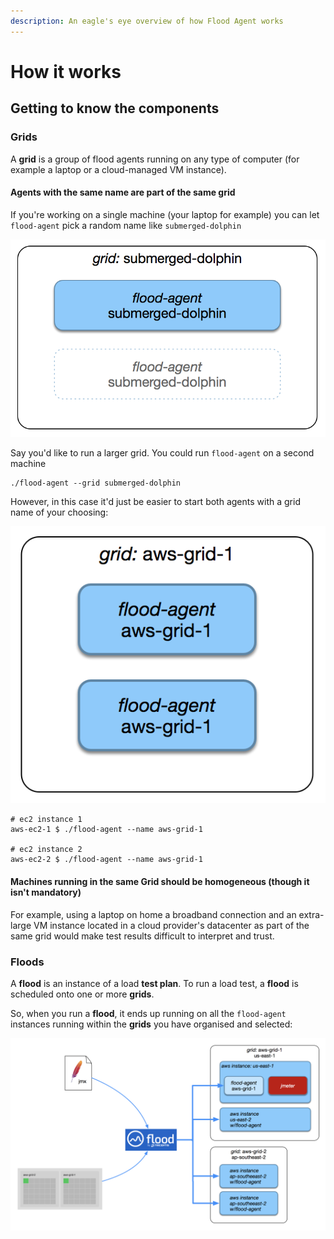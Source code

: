 ```yaml
---
description: An eagle's eye overview of how Flood Agent works
---
```


# How it works

## Getting to know the components

### Grids

A **grid** is a group of flood agents running on any type of computer \(for example a laptop or a cloud-managed VM instance\).

#### Agents with the same name are part of the same grid

If you're working on a single machine \(your laptop for example\) you can let `flood-agent` pick a random name like `submerged-dolphin`

![](.gitbook/assets/grid-architecture-canvas-3-2019-11-14-13-52-19.png)

Say you'd like to run a larger grid. You could run `flood-agent` on a second machine

```text
./flood-agent --grid submerged-dolphin
```

However, in this case it'd just be easier to start both agents with a grid name of your choosing:

![](.gitbook/assets/grid-architecture-canvas-3-2019-11-14-13-56-08.png)

```text
# ec2 instance 1
aws-ec2-1 $ ./flood-agent --name aws-grid-1

# ec2 instance 2
aws-ec2-2 $ ./flood-agent --name aws-grid-1
```

#### Machines running in the same Grid should be homogeneous \(though it isn't mandatory\)

For example, using a laptop on home a broadband connection and an extra-large VM instance located in a cloud provider's datacenter as part of the same grid would make test results difficult to interpret and trust.

### Floods

A **flood** is an instance of a load **test plan**. To run a load test, a **flood** is scheduled onto one or more **grids**. 

So, when you run a **flood**, it ends up running on all the `flood-agent` instances running within the **grids** you have organised and selected:

![](.gitbook/assets/grid-architecture-canvas-3-2019-11-14-14-26-23.png)



